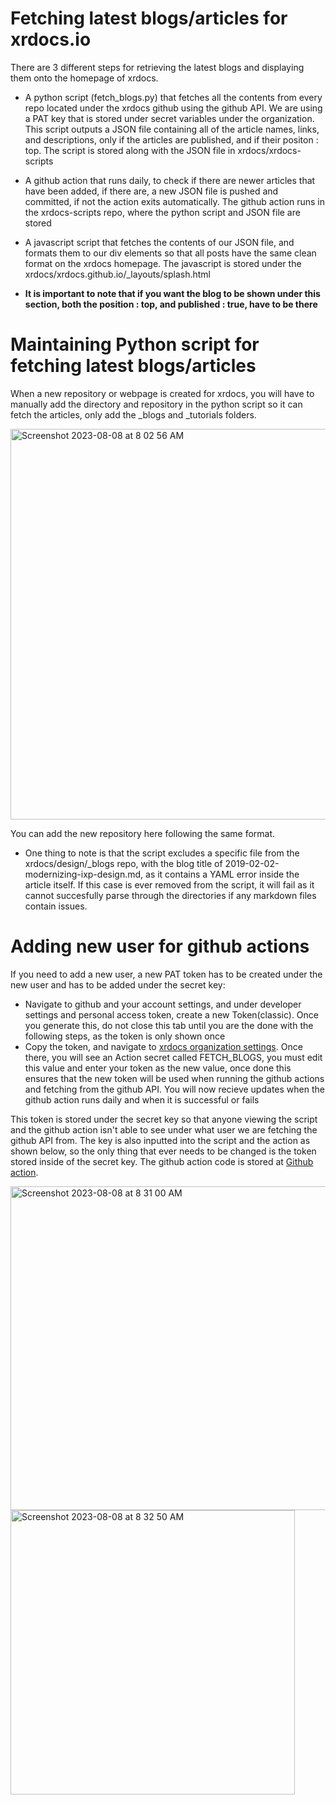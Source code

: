 # Fetching latest blogs/articles for xrdocs.io
There are 3 different steps for retrieving the latest blogs and displaying them onto the homepage of xrdocs. 

- A python script (fetch_blogs.py) that fetches all the contents from every repo located under the xrdocs github using the github API. We are using a PAT key that is stored under secret variables under the organization. This script outputs a JSON file containing all of the article names, links, and descriptions, only if the articles are published, and if their positon : top. The script is stored along with the JSON file in xrdocs/xrdocs-scripts
  
* A github action that runs daily, to check if there are newer articles that have been added, if there are, a new JSON file is pushed and committed, if not the action exits automatically. The github action runs in the xrdocs-scripts repo, where the python script and JSON file are stored
  
* A javascript script that fetches the contents of our JSON file, and formats them to our div elements so that all posts have the same clean format on the xrdocs homepage. The javascript is stored under the xrdocs/xrdocs.github.io/_layouts/splash.html
  
* **It is important to note that if you want the blog to be shown under this section, both the position : top, and published : true, have to be there**


# Maintaining Python script for fetching latest blogs/articles
When a new repository or webpage is created for xrdocs, you will have to manually add the directory and repository in the python script so it can fetch the articles, only add the _blogs and _tutorials folders. 

<img width="625" alt="Screenshot 2023-08-08 at 8 02 56 AM" src="https://github.com/xrdocs/xrdocs-scripts/assets/52422516/1429d126-bdfe-4c03-a57c-7c9ea5abf7ff">

You can add the new repository here following the same format.

* One thing to note is that the script excludes a specific file from the xrdocs/design/_blogs repo, with the blog title of 2019-02-02-modernizing-ixp-design.md, as it contains a YAML error inside the article itself. If this case is ever removed from the script, it will fail as it cannot succesfully parse through the directories if any markdown files contain issues. 

# Adding new user for github actions
If you need to add a new user, a new PAT token has to be created under the new user and has to be added under the secret key:
* Navigate to github and your account settings, and under developer settings and personal access token, create a new Token(classic). Once you generate this, do not close this tab until you are the done with the following steps, as the token is only shown once
* Copy the token, and navigate to [xrdocs organization settings](https://github.com/organizations/xrdocs/settings/secrets/actions). Once there, you will see an Action secret called FETCH_BLOGS, you must edit this value and enter your token as the new value, once done this ensures that the new token will be used when running the github actions and fetching from the github API. You will now recieve updates when the github action runs daily and when it is successful or fails

This token is stored under the secret key so that anyone viewing the script and the github action isn't able to see under what user we are fetching the github API from. The key is also inputted into the script and the action as shown below, so the only thing that ever needs to be changed is the token stored inside of the secret key. The github action code is stored at [Github action](https://github.com/xrdocs/xrdocs-scripts/blob/main/.github/workflows/fetch_latest_blogs.yml). 

<img width="518" alt="Screenshot 2023-08-08 at 8 31 00 AM" src="https://github.com/xrdocs/xrdocs-scripts/assets/52422516/10bd62e5-2e0c-4aad-a7d5-8b2b45287ba4">
<img width="455" alt="Screenshot 2023-08-08 at 8 32 50 AM" src="https://github.com/xrdocs/xrdocs-scripts/assets/52422516/1c1e1b3e-c5aa-4151-891f-121eabcb8460">
